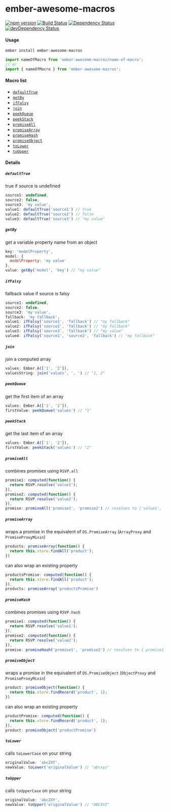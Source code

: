 # ember-awesome-macros
[![npm version](https://badge.fury.io/js/ember-awesome-macros.svg)](https://badge.fury.io/js/ember-awesome-macros)
[![Build Status](https://travis-ci.org/kellyselden/ember-awesome-macros.svg?branch=master)](https://travis-ci.org/kellyselden/ember-awesome-macros)
[![Dependency Status](https://david-dm.org/kellyselden/ember-awesome-macros.svg)](https://david-dm.org/kellyselden/ember-awesome-macros)
[![devDependency Status](https://david-dm.org/kellyselden/ember-awesome-macros/dev-status.svg)](https://david-dm.org/kellyselden/ember-awesome-macros#info=devDependencies)

#### Usage

```sh
ember install ember-awesome-macros
```

```js
import nameOfMacro from 'ember-awesome-macros/name-of-macro';
// or
import { nameOfMacro } from 'ember-awesome-macros';
```

#### Macro list
* [`defaultTrue`](#defaulttrue)
* [`getBy`](#getby)
* [`ifFalsy`](#iffalsy)
* [`join`](#join)
* [`peekQueue`](#peekqueue)
* [`peekStack`](#peekstack)
* [`promiseAll`](#promiseall)
* [`promiseArray`](#promisearray)
* [`promiseHash`](#promisehash)
* [`promiseObject`](#promiseobject)
* [`toLower`](#tolower)
* [`toUpper`](#toupper)

#### Details

##### `defaultTrue`
true if source is undefined

```js
source1: undefined,
source2: false,
source3: 'my value',
value1: defaultTrue('source1') // true
value2: defaultTrue('source2') // false
value3: defaultTrue('source3') // "my value"
```

##### `getBy`
get a variable property name from an object

```js
key: 'modelProperty',
model: {
  modelProperty: 'my value'
},
value: getBy('model', 'key') // "my value"
```

##### `ifFalsy`
fallback value if source is falsy

```js
source1: undefined,
source2: false,
source3: 'my value',
fallback: 'my fallback',
value1: ifFalsy('source1', 'fallback') // "my fallback"
value2: ifFalsy('source2', 'fallback') // "my fallback"
value3: ifFalsy('source3', 'fallback') // "my value"
value4: ifFalsy('source1', 'source2', 'fallback') // "my fallback"
```

##### `join`
join a computed array

```js
values: Ember.A(['1', '2']),
valuesString: join('values', ', ') // "1, 2"
```

##### `peekQueue`
get the first item of an array

```js
values: Ember.A(['1', '2']),
firstValue: peekQueue('values') // "1"
```

##### `peekStack`
get the last item of an array

```js
values: Ember.A(['1', '2']),
firstValue: peekStack('values') // "2"
```

##### `promiseAll`
combines promises using `RSVP.all`

```js
promise1: computed(function() {
  return RSVP.resolve('value1');
}),
promise2: computed(function() {
  return RSVP.resolve('value2');
}),
promise: promiseAll('promise1', 'promise2') // resolves to ['value1', 'value2']
```

##### `promiseArray`
wraps a promise in the equivalent of `DS.PromiseArray` (`ArrayProxy` and `PromiseProxyMixin`)

```js
products: promiseArray(function() {
  return this.store.findAll('product');
})
```

can also wrap an existing property

```js
productsPromise: computed(function() {
  return this.store.findAll('product');
}),
products: promiseArray('productsPromise')
```

##### `promiseHash`
combines promises using `RSVP.hash`

```js
promise1: computed(function() {
  return RSVP.resolve('value1');
}),
promise2: computed(function() {
  return RSVP.resolve('value2');
}),
promise: promiseHash('promise1', 'promise2') // resolves to { promise1: 'value1', promise2: 'value2' }
```

##### `promiseObject`
wraps a promise in the equivalent of `DS.PromiseObject` (`ObjectProxy` and `PromiseProxyMixin`)

```js
product: promiseObject(function() {
  return this.store.findRecord('product', 1);
})
```

can also wrap an existing property

```js
productPromise: computed(function() {
  return this.store.findRecord('product', 1);
}),
product: promiseObject('productPromise')
```

##### `toLower`
calls `toLowerCase` on your string

```js
originalValue: 'abcZXY',
newValue: toLower('originalValue') // "abcxyz"
```

##### `toUpper`
calls `toUpperCase` on your string

```js
originalValue: 'abcZXY',
newValue: toUpper('originalValue') // "ABCXYZ"
```
